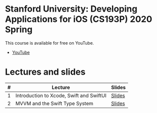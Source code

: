 # Stanford University: Developing Applications for iOS (CS193P) 2020 Spring

This course is available for free on YouTube. 
* [YouTube](https://www.youtube.com/playlist?list=PLpGHT1n4-mAtTj9oywMWoBx0dCGd51_yG)
# Lectures and slides
| # | Lecture         | Slides         |
| - | --------------- | -------------- |
| 1 | Introduction to Xcode, Swift and SwiftUI | [Slides](https://cs193p.sites.stanford.edu/sites/g/files/sbiybj16636/files/media/file/l1.pdf) | 
| 2 | MVVM and the Swift Type System | [Slides](https://cs193p.sites.stanford.edu/sites/g/files/sbiybj16636/files/media/file/l2.pdf) | 


